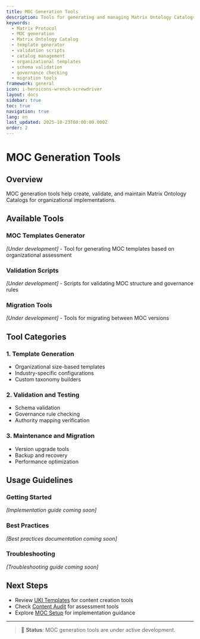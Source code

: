 ```yaml
---
title: MOC Generation Tools
description: Tools for generating and managing Matrix Ontology Catalogs
keywords:
  - Matrix Protocol
  - MOC generation
  - Matrix Ontology Catalog
  - template generator
  - validation scripts
  - catalog management
  - organizational templates
  - schema validation
  - governance checking
  - migration tools
framework: general
icon: i-heroicons-wrench-screwdriver
layout: docs
sidebar: true
toc: true
navigation: true
lang: en
last_updated: 2025-10-23T00:00:00.000Z
order: 2
---
```


# MOC Generation Tools

## Overview

MOC generation tools help create, validate, and maintain Matrix Ontology Catalogs for organizational implementations.

## Available Tools

### MOC Templates Generator
*[Under development]* - Tool for generating MOC templates based on organizational assessment

### Validation Scripts
*[Under development]* - Scripts for validating MOC structure and governance rules

### Migration Tools
*[Under development]* - Tools for migrating between MOC versions

## Tool Categories

### 1. Template Generation
- Organizational size-based templates
- Industry-specific configurations
- Custom taxonomy builders

### 2. Validation and Testing
- Schema validation
- Governance rule checking
- Authority mapping verification

### 3. Maintenance and Migration
- Version upgrade tools
- Backup and recovery
- Performance optimization

## Usage Guidelines

### Getting Started
*[Implementation guide coming soon]*

### Best Practices
*[Best practices documentation coming soon]*

### Troubleshooting
*[Troubleshooting guide coming soon]*

## Next Steps

- Review [UKI Templates](./uki-templates) for content creation tools
- Check [Content Audit](./content-audit) for assessment tools
- Explore [MOC Setup](../moc-setup) for implementation guidance

---

> 🔧 **Status**: MOC generation tools are under active development.